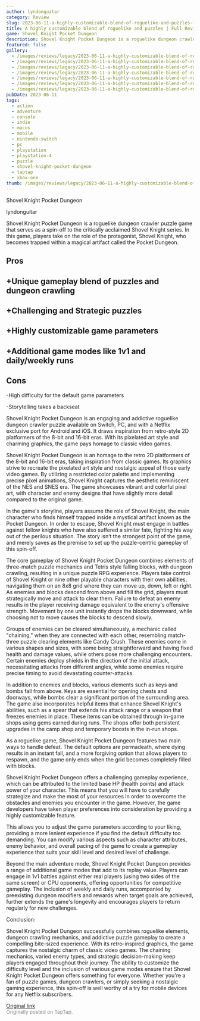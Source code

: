 ```yaml
---
author: lyndonguitar
category: Review
slug: 2023-06-11-a-highly-customizable-blend-of-roguelike-and-puzzles-full-review-shovel-knight-pocket
title: A highly customizable blend of roguelike and puzzles | Full Review - Shovel Knight Pocket Dungeon
game: Shovel Knight Pocket Dungeon
description: Shovel Knight Pocket Dungeon is a roguelike dungeon crawler puzzle game that serves as a spin-off to the critically acclaimed Shovel Knight series. In this game, players take on the role of the protagonist, Shovel Knight, who becomes trapped within a magical artifact called the Pocket Dungeon.
featured: false
gallery:
  - /images/reviews/legacy/2023-06-11-a-highly-customizable-blend-of-roguelike-and-puzzles--full-review---shovel-knight-pocket--0.avif
  - /images/reviews/legacy/2023-06-11-a-highly-customizable-blend-of-roguelike-and-puzzles--full-review---shovel-knight-pocket--1.avif
  - /images/reviews/legacy/2023-06-11-a-highly-customizable-blend-of-roguelike-and-puzzles--full-review---shovel-knight-pocket--2.avif
  - /images/reviews/legacy/2023-06-11-a-highly-customizable-blend-of-roguelike-and-puzzles--full-review---shovel-knight-pocket--3.avif
  - /images/reviews/legacy/2023-06-11-a-highly-customizable-blend-of-roguelike-and-puzzles--full-review---shovel-knight-pocket--4.avif
  - /images/reviews/legacy/2023-06-11-a-highly-customizable-blend-of-roguelike-and-puzzles--full-review---shovel-knight-pocket--5.avif
  - /images/reviews/legacy/2023-06-11-a-highly-customizable-blend-of-roguelike-and-puzzles--full-review---shovel-knight-pocket--6.avif
pubDate: 2023-06-11
tags:
  - action
  - adventure
  - console
  - indie
  - macos
  - mobile
  - nintendo-switch
  - pc
  - playstation
  - playstation-4
  - puzzle
  - shovel-knight-pocket-dungeon
  - taptap
  - xbox-one
thumb: /images/reviews/legacy/2023-06-11-a-highly-customizable-blend-of-roguelike-and-puzzles--full-review---shovel-knight-pocket--0.avif
---
```


Shovel Knight Pocket Dungeon

lyndonguitar

Shovel Knight Pocket Dungeon is a roguelike dungeon crawler puzzle game that serves as a spin-off to the critically acclaimed Shovel Knight series. In this game, players take on the role of the protagonist, Shovel Knight, who becomes trapped within a magical artifact called the Pocket Dungeon.




## Pros



## +Unique gameplay blend of puzzles and dungeon crawling


## +Challenging and Strategic puzzles


## +Highly customizable game parameters


## +Additional game modes like 1v1 and daily/weekly runs




## Cons


-High difficulty for the default game parameters

-Storytelling takes a backseat

Shovel Knight Pocket Dungeon is an engaging and addictive roguelike dungeon crawler puzzle available on Switch, PC, and with a Netflix exclusive port for Android and iOS. It draws inspiration from retro-style 2D platformers of the 8-bit and 16-bit eras. With its pixelated art style and charming graphics, the game pays homage to classic video games.

Shovel Knight Pocket Dungeon is an homage to the retro 2D platformers of the 8-bit and 16-bit eras, taking inspiration from classic games. Its graphics strive to recreate the pixelated art style and nostalgic appeal of those early video games. By utilizing a restricted color palette and implementing precise pixel animations, Shovel Knight captures the aesthetic reminiscent of the NES and SNES era. The game showcases vibrant and colorful pixel art, with character and enemy designs that have slightly more detail compared to the original game.

In the game's storyline, players assume the role of Shovel Knight, the main character who finds himself trapped inside a mystical artifact known as the Pocket Dungeon. In order to escape, Shovel Knight must engage in battles against fellow knights who have also suffered a similar fate, fighting his way out of the perilous situation. The story isn’t the strongest point of the game, and merely saves as the premise to set up the puzzle-centric gameplay of this spin-off.

The core gameplay of Shovel Knight Pocket Dungeon combines elements of three-match puzzle mechanics and Tetris style falling blocks, with dungeon crawling, resulting in a unique puzzle RPG experience. Players take control of Shovel Knight or nine other playable characters with their own abilities, navigating them on an 8x8 grid where they can move up, down, left or right. As enemies and blocks descend from above and fill the grid, players must strategically move and attack to clear them. Failure to defeat an enemy results in the player receiving damage equivalent to the enemy's offensive strength. Movement by one unit instantly drops the blocks downward, while choosing not to move causes the blocks to descend slowly.

Groups of enemies can be cleared simultaneously, a mechanic called "chaining," when they are connected with each other, resembling match-three puzzle clearing elements like Candy Crush. These enemies come in various shapes and sizes, with some being straightforward and having fixed health and damage values, while others pose more challenging encounters. Certain enemies deploy shields in the direction of the initial attack, necessitating attacks from different angles, while some enemies require precise timing to avoid devastating counter-attacks.

In addition to enemies and blocks, various elements such as keys and bombs fall from above. Keys are essential for opening chests and doorways, while bombs clear a significant portion of the surrounding area. The game also incorporates helpful items that enhance Shovel Knight's abilities, such as a spear that extends his attack range or a weapon that freezes enemies in place. These items can be obtained through in-game shops using gems earned during runs. The shops offer both persistent upgrades in the camp shop and temporary boosts in the in-run shops.

As a roguelike game, Shovel Knight Pocket Dungeon features two main ways to handle defeat. The default options are permadeath, where dying results in an instant fail, and a more forgiving option that allows players to respawn, and the game only ends when the grid becomes completely filled with blocks.

Shovel Knight Pocket Dungeon offers a challenging gameplay experience, which can be attributed to the limited base HP (health points) and attack power of your character. This means that you will have to carefully strategize and make the most of your resources in order to overcome the obstacles and enemies you encounter in the game. However, the game developers have taken player preferences into consideration by providing a highly customizable feature.

This allows you to adjust the game parameters according to your liking, providing a more lenient experience if you find the default difficulty too demanding. You can modify various aspects such as character attributes, enemy behavior, and overall pacing of the game to create a gameplay experience that suits your skill level and desired level of challenge.

Beyond the main adventure mode, Shovel Knight Pocket Dungeon provides a range of additional game modes that add to its replay value. Players can engage in 1v1 battles against either real players (using two sides of the same screen) or CPU opponents, offering opportunities for competitive gameplay. The inclusion of weekly and daily runs, accompanied by preexisting dungeon modifiers and rewards when target goals are achieved, further extends the game's longevity and encourages players to return regularly for new challenges.

Conclusion:

Shovel Knight Pocket Dungeon successfully combines roguelike elements, dungeon crawling mechanics, and addictive puzzle gameplay to create a compelling bite-sized experience. With its retro-inspired graphics, the game captures the nostalgic charm of classic video games. The chaining mechanics, varied enemy types, and strategic decision-making keep players engaged throughout their journey. The ability to customize the difficulty level and the inclusion of various game modes ensure that Shovel Knight Pocket Dungeon offers something for everyone. Whether you're a fan of puzzle games, dungeon crawlers, or simply seeking a nostalgic gaming experience, this spin-off is well worthy of a try for mobile devices for any Netflix subscribers.

[Original link](https://www.taptap.io/post/5799624)<br><span style="font-size: 0.95em; color: #888;">Originally posted on TapTap.</span>